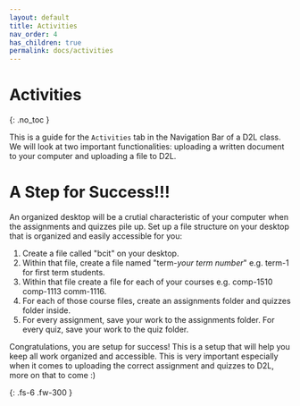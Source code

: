 ```yaml
---
layout: default
title: Activities
nav_order: 4
has_children: true
permalink: docs/activities
---
```


# Activities
{: .no_toc }

This is a guide for the `Activities` tab in the Navigation Bar of a D2L class. We will look at two important functionalities: uploading a written document to your computer and uploading a file to D2L.

# **A Step for Success!!!**
An organized desktop will be a crutial characteristic of your computer when the assignments and quizzes pile up. Set up a file structure on your desktop that is organized and easily accessible for you:

1. Create a file called "bcit" on your desktop.
2. Within that file, create a file named "term-*your term number*" e.g. term-1 for first term students.
3. Within that file create a file for each of your courses e.g. comp-1510 comp-1113 comm-1116.
4. For each of those course files, create an assignments folder and quizzes folder inside. 
5. For every assignment, save your work to the assignments folder. For every quiz, save your work to the quiz folder.

Congratulations, you are setup for success! This is a setup that will help you keep all work organized and accessible. This is very important especially when it comes to uploading the correct assignment and quizzes to D2L, more on that to come :)

{: .fs-6 .fw-300 }

